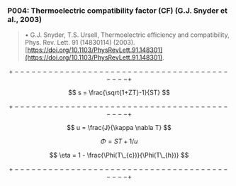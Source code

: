 ### P004: Thermoelectric compatibility factor (CF) (G.J. Snyder et al., 2003)

> &bull; G.J. Snyder, T.S. Ursell, Thermoelectric efficiency and compatibility, Phys. Rev. Lett. 91 (14830114) (2003). [https://doi.org/10.1103/PhysRevLett.91.148301](https://doi.org/10.1103/PhysRevLett.91.148301).
> 

$$ $$

$$ +------------------------------------------+ $$

$$ s = \frac{\sqrt{1+ZT}-1}{ST} $$

$$ +------------------------------------------+ $$

$$ u = \frac{J}{\kappa \nabla T} $$

$$ \Phi = ST+1/u $$

$$ \eta = 1 - \frac{\Phi(T\_{c})}{\Phi(T\_{h})} $$

$$ +------------------------------------------+ $$